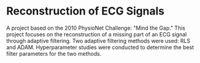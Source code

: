 # Reconstruction of ECG Signals
A project based on the 2010 PhysioNet Challenge: "Mind the Gap." This project focuses on the reconstruction of a missing part of an ECG signal through adaptive filtering. Two adaptive filtering methods were used: RLS and ADAM. Hyperparameter studies were conducted to determine the best filter parameters for the two methods.

